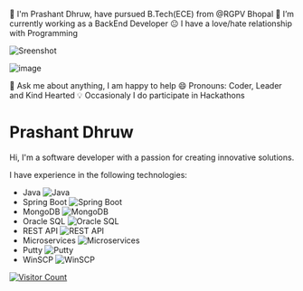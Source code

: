  🏫 I'm Prashant Dhruw, have pursued B.Tech(ECE) from @RGPV Bhopal
🔭 I’m currently working as a BackEnd Developer
😐 I have a love/hate relationship with Programming

![Sreenshot](https://user-images.githubusercontent.com/38435661/175811577-72bb3654-5cdc-44b0-a970-a8cef53a8bd2.jpg)

![image](https://user-images.githubusercontent.com/38435661/175817019-1f8caa25-7999-4843-a94a-3e2cd81ee01c.png)




💬 Ask me about anything, I am happy to help
😄 Pronouns: Coder, Leader and Kind Hearted
💡 Occasionaly I do participate in Hackathons

# Prashant Dhruw

Hi, I'm a software developer with a passion for creating innovative solutions.

I have experience in the following technologies:

- Java ![Java](https://img.shields.io/badge/Java-1.8+-007396?style=flat&logo=java)
- Spring Boot ![Spring Boot](https://img.shields.io/badge/Spring%20Boot-2.4.0-6DB33F?style=flat&logo=spring)
- MongoDB ![MongoDB](https://img.shields.io/badge/MongoDB-4.4-13AA52?style=flat&logo=mongodb)
- Oracle SQL ![Oracle SQL](https://img.shields.io/badge/Oracle%20SQL-12c-0077C5?style=flat&logo=oracle)
- REST API ![REST API](https://img.shields.io/badge/REST%20API-OpenAPI%202.0-000000?style=flat&logo=postman)
- Microservices ![Microservices](https://img.shields.io/badge/Microservices-Architecture-blue?style=flat&logo=docker)
- Putty ![Putty](https://img.shields.io/badge/Putty-0.73-0077C5?style=flat&logo=putty)
- WinSCP ![WinSCP](https://img.shields.io/badge/WinSCP-5.17.7-1C1C1E?style=flat&logo=winscp)

[![Visitor Count](https://profile-counter.glitch.me/prashantdhruw/count.svg)](https://github.com/prashantdhruw)




